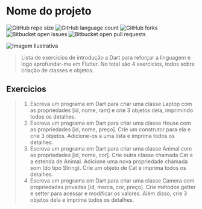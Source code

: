 # Nome do projeto

![GitHub repo size](https://img.shields.io/github/repo-size/iuricode/README-template?style=for-the-badge)
![GitHub language count](https://img.shields.io/github/languages/count/iuricode/README-template?style=for-the-badge)
![GitHub forks](https://img.shields.io/github/forks/iuricode/README-template?style=for-the-badge)
![Bitbucket open issues](https://img.shields.io/bitbucket/issues/iuricode/README-template?style=for-the-badge)
![Bitbucket open pull requests](https://img.shields.io/bitbucket/pr-raw/iuricode/README-template?style=for-the-badge)

<img src="https://sourcebae.com/blog/wp-content/uploads/2023/08/dart-logo-for-shares.png" alt="Imagem Ilustrativa">


> Lista de exercicios de introdução a Dart para reforçar a linguagem e logo aprofundar-me em Flutter. No total são 4 exercicios, todos sobre criação de classes e
> objetos.

## Exercicios

>1. Escreva um programa em Dart para criar uma classe Laptop com as
>propriedades [id, nome, ram] e crie 3 objetos dela, imprimindo todos os
>detalhes.
>2. Escreva um programa em Dart para criar uma classe House com as
>propriedades [id, nome, preço]. Crie um construtor para ela e crie 3 objetos.
>Adicione-os a uma lista e imprima todos os detalhes.
>4. Escreva um programa em Dart para criar uma classe Animal com as
>propriedades [id, nome, cor]. Crie outra classe chamada Cat e a estenda de
>Animal. Adicione uma nova propriedade chamada som (do tipo String). Crie
>um objeto de Cat e imprima todos os detalhes.
>5. Escreva um programa em Dart para criar uma classe Camera com
>propriedades privadas [id, marca, cor, preço]. Crie métodos getter e setter
>para acessar e modificar os valores. Além disso, crie 3 objetos dela e
>imprima todos os detalhes.



